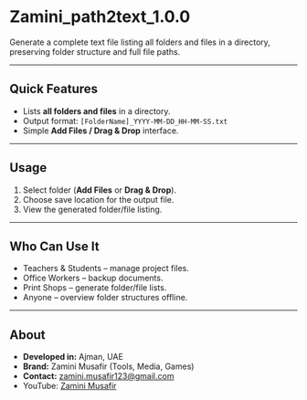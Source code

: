# Zamini\_path2text\_1.0.0

Generate a complete text file listing all folders and files in a directory, preserving folder structure and full file paths.

---

## Quick Features

* Lists **all folders and files** in a directory.
* Output format: `[FolderName]_YYYY-MM-DD_HH-MM-SS.txt`
* Simple **Add Files / Drag & Drop** interface.

---

## Usage

1. Select folder (**Add Files** or **Drag & Drop**).
2. Choose save location for the output file.
3. View the generated folder/file listing.

---

## Who Can Use It

* Teachers & Students – manage project files.
* Office Workers – backup documents.
* Print Shops – generate folder/file lists.
* Anyone – overview folder structures offline.

---

## About

* **Developed in:** Ajman, UAE
* **Brand:** Zamini Musafir (Tools, Media, Games)
* **Contact:** [zamini.musafir123@gmail.com](mailto:zamini.musafir123@gmail.com)
* YouTube: [Zamini Musafir](https://www.youtube.com/@Zamini.Musafir123)
